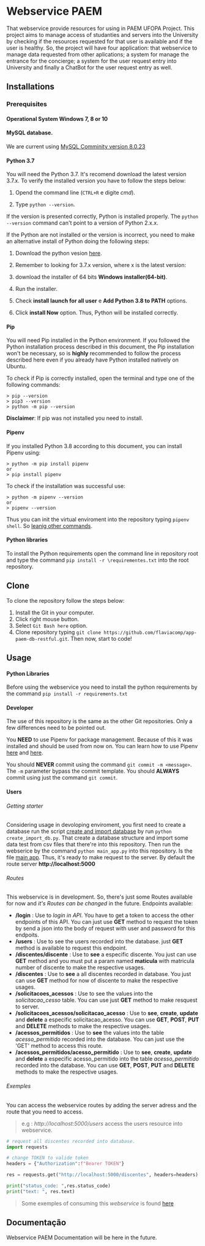 # Webservice PAEM
That webservice provide resources for using in PAEM UFOPA Project. This project aims to manage access of studanties and servers into the University 
by checking if the resources requested for that user is available and if the user is healthy. So, the project will have four application:
that webservice to manage data requested from other aplications; a system for manage the entrance for the concierge; a system for the user request entry into University
and finally a ChatBot for the user request entry as well.  

## Installations

### Prerequisites

#### Operational System Windows 7, 8 or 10

#### MySQL database.

We are current using [MySQL Comminity version 8.0.23](https://dev.mysql.com/downloads/installer/)

#### Python 3.7

You will need the Python 3.7. It's recomend download the latest version 3.7.x. To verify the installed version you have to follow the steps below:

1. Opend the command line (`CTRL+R` e digite _cmd_).

2. Type `python --version`.

If the version is presented correctly, Python is installed properly. The `python --version` command can't point to a version of Python 2.x.x.

If the Python are not installed or the version is incorrect, you need to make an alternative install of Python doing the following steps:

1. Download the python vesion [here](https://www.python.org/downloads/source/).

2. Remember to looking for 3.7.x version, where x is the latest version:

3. download the installer of 64 bits **Windows installer(64-bit)**.

4. Run the installer.

5. Check **install launch for all user** e **Add Python 3.8 to PATH** options.

6. Click __install Now__ option. Thus, Python will be installed correctly.

#### Pip
You will need Pip installed in the Python environment. If you followed the Python installation process described in this document, the Pip installation won't be necessary, so is **highly** recommended to follow the process described here even if you already have Python installed natively on Ubuntu.

To check if Pip is correctly installed, open the terminal and type one of the following commands:

```
> pip --version
> pip3 --version
> python -m pip --version
```

**Disclaimer**: If pip was not installed you need to install.

#### Pipenv

If you installed Python 3.8 according to this document, you can install Pipenv using:

```
> python -m pip install pipenv
or
> pip install pipenv
```

To check if the installation was successful use:

```
> python -m pipenv --version
or
> pipenv --version
```
Thus you can init the virtual enviroment into the repository typing `pipenv shell`. So [leanig other commands](https://github.com/pypa/pipenv).

#### Python libraries

To install the Python requirements open the command line in repository root and type the command `pip install -r \requirementes.txt` into the root repository.

## Clone

To clone the repository follow the steps below:

1. Install the Git in your computer.
2. Click right mouse button.
3. Select `Git Bash here` option.
3. Clone repository typing `git clone https://github.com/flaviacomp/app-paem-db-restful.git`. Then now, start to code!

## Usage
#### Python Libraries
Before using the webservice you need to install the python requirements by the command `pip install -r requirements.txt`

#### Developer
The use of this repository is the same as the other Git repositories. Only a few differences need to be pointed out.

You **NEED** to use Pipenv for package management. Because of this it was installed and should be used from now on. 
You can learn how to use Pipenv [here](https://github.com/pypa/pipenv) and [here](https://pipenv.kennethreitz.org/en/latest/).

You should **NEVER** commit using the command `git commit -m <message>`. The `-m` parameter bypass the commit template. 
You should **ALWAYS** commit using just the command `git commit`.

#### Users
###### Getting starter
Considering usage in devoloping enviroment, you first need to create a database run the script [create and import database](/create_import_db.py) 
by run `python create_import_db.py`. That create a database structure and import some data
test from csv files that there're into this repository. Then run the webserice by the command `python main_app.py` into this repository. 
Is the file [main app](/main.py). Thus, it's ready to make request to the server. By default the route server **http://localhost:5000** 

###### Routes
This webservice is in development. So, there's just some Routes available for now and *it's Routes can be changed* in the future.
Endpoints available:
* **/login** : Use to *login in API*. You have to get a token to access the other endpoints of this API. You can just use **GET** method to request the token by send a json into the body of request with user and password for this endpoits.
* **/users** : Use to see the users recorded into the database. just **GET** method is available to request this endpoint.
* **/discentes/discente** : Use to **see** a especific discente. You just can use **GET** method and you must put a param named **maticula** with matricula number of discente to make the respective usages.
* **/discentes** : Use to **see** a all discentes recorded in database. You just can use **GET** method for now of discente to make the respective usages.
* **/solicitacoes_acessos** : Use to see the values into the *solicitacao_cesso* table. You can use just **GET** method to make resquest to server.
* **/solicitacoes_acessos/solicitacao_acesso** : Use to **see**, **create**, **update** and **delete** a especific solicitacao_acesso. You can use **GET**, **POST**, **PUT** and **DELETE** methods to make the respective usages.
* **/acessos_permitidos** : Use to **see** the values into the table *acesso_permitido* recorded into the database. You can just use the 'GET' method to access this route.
* **/acessos_permitidos/acesso_permitido** : Use to **see**, **create**, **update** and **delete** a especific acesso_permitido into the table *acesso_permitido* recorded into the database. You can use **GET**, **POST**, **PUT** and **DELETE** methods to make the respective usages.

###### Exemples
You can access the webservice routes by adding the server adress and the route that you need to access.

>e.g : _http://localhost:5000/users_ access the users resource into webservice.

```python
# request all discentes recorded into database. 
import requests

# change TOKEN to valide token
headers = {"Authorization":f"Bearer TOKEN"}

res = requests.get("http://localhost:5000/discentes", headers=headers)

print("status_code: ",res.status_code)
print("text: ", res.text)

```

>Some exemples of consuming this *webservice* is found [here](/exemple) 

## Documentação

Webservice PAEM Documentation will be here in the future.
